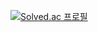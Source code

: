 [![Solved.ac 프로필](http://mazassumnida.wtf/api/v2/generate_badge?boj=StrawJI)](https://solved.ac/strawji)
